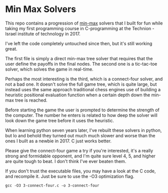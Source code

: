 # Min Max Solvers

This repo contains a progression of [min-max](https://en.wikipedia.org/wiki/Minimax) solvers that I built for fun while taking my first programming course in C-programming at the Technion - Israel institute of technology in 2017.

I've left the code completely untouched since then, but it's still working great.

The first file is simply a direct min-max tree solver that requires that the user define the payoffs in the final nodes. The second one is a tic-tac-toe solver, which solves the game in real-time.

Perhaps the most interesting is the third, which is a connect-four solver, and not a bad one. It doesn't solve the full game tree, which is quite large, but instead uses the same approach traditional chess engines use of building a heuristic positional evaluation function when a certain depth down the min-max tree is reached.

Before starting the game the user is prompted to determine the strength of the computer. The number he enters is related to how deep the solver will look down the game tree before it uses the heuristic.

When learning python seven years later, I've rebuilt these solvers in python, but lo and behold they turned out much much slower and worse than the ones I built as a newbie in 2017. C just works better.

Please give the connect-four game a try if you're interested, it's a really strong and formidable opponent, and I'm quite sure level 4, 5, and higher are quite tough to beat. I don't think I've ever beaten them.

If you don't trust the executable files, you may have a look at the C code, and recompile it. Just be sure to use the -O3 optimization flag.

```
gcc -O3 3-connect-four.c -o 3-connect-four
```
